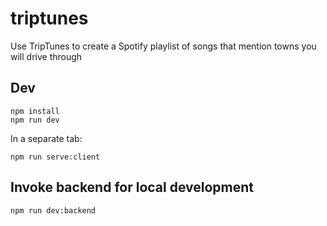# triptunes
Use TripTunes to create a Spotify playlist of songs that mention towns you will drive through

## Dev

    npm install
    npm run dev

In a separate tab:

    npm run serve:client

## Invoke backend for local development

    npm run dev:backend
